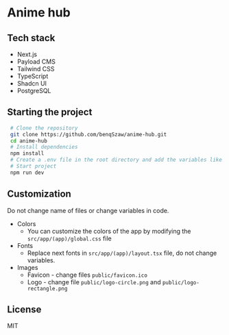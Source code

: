 # Anime hub

## Tech stack

- Next.js
- Payload CMS
- Tailwind CSS
- TypeScript
- Shadcn UI
- PostgreSQL

## Starting the project

```bash
 # Clone the repository
 git clone https://github.com/benqSzaw/anime-hub.git
 cd anime-hub
 # Install dependencies
 npm install
 # Create a .env file in the root directory and add the variables like in .env.example:
 # Start project
 npm run dev
```

## Customization

Do not change name of files or change variables in code.

- Colors
  - You can customize the colors of the app by modifying the `src/app/(app)/global.css` file
- Fonts
  - Replace next fonts in `src/app/(app)/layout.tsx` file, do not change variables.
- Images
  - Favicon - change files `public/favicon.ico`
  - Logo - change file `public/logo-circle.png` and `public/logo-rectangle.png`

## License

MIT

